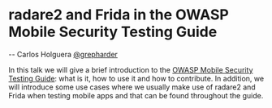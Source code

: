 # radare2 and Frida in the OWASP Mobile Security Testing Guide

-- Carlos Holguera [@grepharder](https://twitter.com/grepharder)

In this talk we will give a brief introduction to the [OWASP Mobile Security Testing Guide](https://github.com/OWASP/owasp-mstg): what is it, how to use it and how to contribute. In addition, we will introduce some use cases where we usually make use of radare2 and Frida when testing mobile apps and that can be found throughout the guide.
